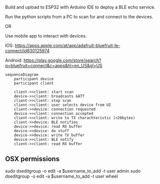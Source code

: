 Build and upload to ESP32 with Arduino IDE to deploy a BLE echo service.

Run the python scripts from a PC to scan for and connect to the devices.

OR

Use mobile app to interact with devices.

IOS: https://apps.apple.com/at/app/adafruit-bluefruit-le-connect/id830125974

Android: https://play.google.com/store/search?q=bluefruit+connect&c=apps&hl=en_US&gl=US


```mermaid
sequenceDiagram
    participant device
    participant client

    client->>client: start scan
    device->>client: broadcasts GATT
    client->>client: stop scan
    client->>client: user selects device from UI
    client->>device: connection requested
    device->>client: connection accepted
    client->>client: write to TX charachteristic (<20bytes)
    client->>device: BLE notifies
    device->>device: read RX buffer
    device->>device: do stuff
    device->>device: write TX buffer
    device->>client: BLE notify
    client->>client: read RX buffer

```

## OSX permissions
sudo dseditgroup -o edit -a $username_to_add -t user admin
sudo dseditgroup -o edit -a $username_to_add -t user wheel